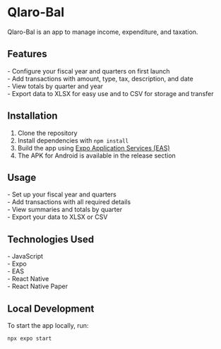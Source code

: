 # Qlaro-Bal

Qlaro-Bal is an app to manage income, expenditure, and taxation.

## Features

\- Configure your fiscal year and quarters on first launch  
\- Add transactions with amount, type, tax, description, and date  
\- View totals by quarter and year  
\- Export data to XLSX for easy use and to CSV for storage and transfer

## Installation

1. Clone the repository
2. Install dependencies with `npm install`
3. Build the app using [Expo Application Services (EAS)](https://docs.expo.dev/eas/)
4. The APK for Android is available in the release section

## Usage

\- Set up your fiscal year and quarters  
\- Add transactions with all required details  
\- View summaries and totals by quarter  
\- Export your data to XLSX or CSV

## Technologies Used

\- JavaScript  
\- Expo  
\- EAS  
\- React Native  
\- React Native Paper

## Local Development

To start the app locally, run:

```bash
npx expo start
